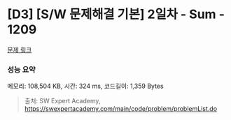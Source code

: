# [D3] [S/W 문제해결 기본] 2일차 - Sum - 1209 

[문제 링크](https://swexpertacademy.com/main/code/problem/problemDetail.do?contestProbId=AV13_BWKACUCFAYh) 

### 성능 요약

메모리: 108,504 KB, 시간: 324 ms, 코드길이: 1,359 Bytes



> 출처: SW Expert Academy, https://swexpertacademy.com/main/code/problem/problemList.do